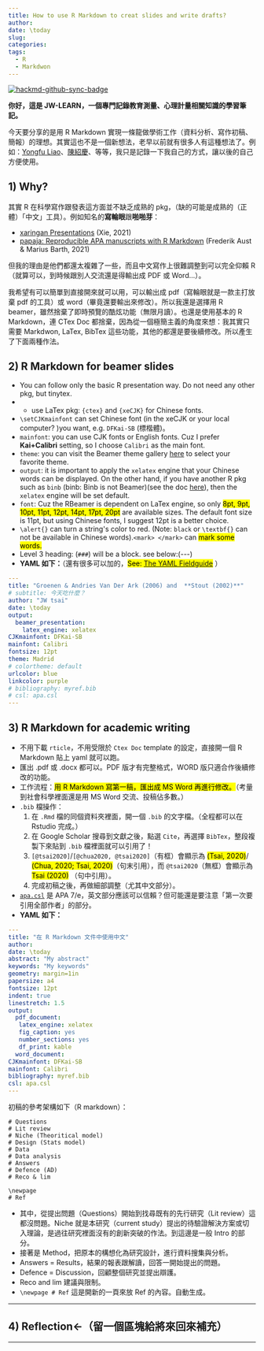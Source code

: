 ```yaml
---
title: How to use R Markdown to creat slides and write drafts?
author: 
date: \today
slug: 
categories:
tags:
  - R
  - Markdwon
---
```


[![hackmd-github-sync-badge](https://hackmd.io/IHBEI5Y1RU6Q0DwndPRI9g/badge)](https://hackmd.io/IHBEI5Y1RU6Q0DwndPRI9g)


**你好，這是 JW-LEARN，一個專門記錄教育測量、心理計量相關知識的學習筆記。**

今天要分享的是用 R Markdown 實現一條龍做學術工作（資料分析、寫作初稿、簡報）的理想。其實這也不是一個新想法，老早以前就有很多人有這種想法了。例如：[Yongfu Liao](https://yongfu.name/)、[陳紹慶](https://scchen.com/zh/post/dynamic-writing/)、等等，我只是記錄一下我自己的方式，讓以後的自己方便使用。



## 1) Why?

其實 R 在科學寫作跟發表這方面並不缺乏成熟的 pkg，（缺的可能是成熟的（正體）「中文」工具）。例如知名的**寫輪眼**跟**啪啪芽**：

- [xaringan Presentations](https://bookdown.org/yihui/rmarkdown/xaringan.html) (Xie, 2021)
- [papaja: Reproducible APA manuscripts with R Markdown](http://frederikaust.com/papaja_man/) (Frederik Aust & Marius Barth, 2021)

但我的理由是他們都還太複雜了一些，而且中文寫作上很難調整到可以完全仰賴 R（就算可以，到時候跟別人交流還是得輸出成 PDF 或 Word...）。

我希望有可以簡單到直接開來就可以用，可以輸出成 pdf（寫輪眼就是一款主打放棄 pdf 的工具）或 word（畢竟還要輸出來修改）。所以我還是選擇用 R beamer，雖然捨棄了即時預覽的酷炫功能（無限月讀）。也還是使用基本的 R Markdown，連 CTex Doc 都捨棄，因為從一個極簡主義的角度來想：我其實只需要 Markdwon, LaTex, BibTex 這些功能，其他的都還是要後續修改。所以產生了下面兩種作法。

## 2) R Markdown for **beamer slides**
- You can follow only the basic R presentation way. Do not need any other pkg, but tinytex.
- - use LaTex pkg: `{ctex}` and `{xeCJK}` for Chinese fonts.
- `\setCJKmainfont` can set Chinese font (in the xeCJK or your local computer? )you want, e.g. `DFKai-SB` (標楷體)。
- `mainfont`: you can use CJK fonts or English fonts. Cuz I prefer **Kai+Calibri** setting, so I choose `Calibri` as the main font.
- `theme`: you can visit the Beamer theme gallery [here](https://deic-web.uab.cat/~iblanes/beamer_gallery/index.html) to select your favorite theme.
- `output`: it is important to apply the `xelatex` engine that your Chinese words can be displayed. On the other hand, if you have another R pkg such as `binb` (binb: Binb is not Beamer)(see the doc [here](https://www.rdocumentation.org/packages/binb/versions/0.0.6)), then the `xelatex` engine will be set default.
- `font`: Cuz the RBeamer is dependent on LaTex engine, so only <mark>8pt, 9pt, 10pt, 11pt, 12pt, 14pt, 17pt, 20pt</mark> are available sizes. The default font size is 11pt, but using Chinese fonts, I suggest 12pt is a better choice.
- `\alert{}` can turn a string's color to red. (Note: `black` or `\textbf{}` can not be available in Chinese words).`<mark> </mark>` can <mark>mark some words.</mark>
- Level 3 heading: (`###`) will be a block. see below:(---)
- **YAML 如下：**（還有很多可以加的，<mark>See: [The YAML Fieldguide](https://cran.r-project.org/web/packages/ymlthis/vignettes/yaml-fieldguide.html)</mark> ）
```yaml
---
title: "Groenen & Andries Van Der Ark (2006) and  **Stout (2002)**"
# subtitle: 今天吃什麼？
author: "JW tsai"
date: \today
output:
  beamer_presentation:
    latex_engine: xelatex
CJKmainfont: DFKai-SB
mainfont: Calibri
fontsize: 12pt
theme: Madrid
# colortheme: default
urlcolor: blue
linkcolor: purple
# bibliography: myref.bib
# csl: apa.csl
---
```

## 3) R Markdown for **academic writing**

- 不用下載 `rticle`，不用受限於 `Ctex Doc` template 的設定，直接開一個 R Markdown 貼上 yaml 就可以跑。
- 匯出 .pdf 或 .docx 都可以。PDF 版才有完整格式，WORD 版只適合作後續修改的功能。
- 工作流程：<mark>用 R Markdown 寫第一稿，匯出成 MS Word 再進行修改。</mark>（考量到社會科學裡面還是用 MS Word 交流、投稿佔多數。）
- `.bib` 檔操作：
    1) 在 `.Rmd` 檔的同個資料夾裡面，開一個 `.bib` 的文字檔。（全程都可以在 Rstudio 完成。）
    2) 在 Google Scholar 搜尋到文獻之後，點選 `Cite`，再選擇 `BibTex`，整段複製下來貼到 `.bib` 檔裡面就可以引用了！
    3) `[@tsai2020]`/`[@chua2020, @tsai2020]`（有框）會顯示為 <mark>(Tsai, 2020)</mark>/ <mark>(Chua, 2020; Tsai, 2020)</mark>（句末引用），而 `@tsai2020`（無框）會顯示為 <mark>Tsai (2020)</mark> （句中引用）。
    4) 完成初稿之後，再做細部調整（尤其中文部分）。
- [`apa.csl`](https://github.com/citation-style-language/styles/blob/master/apa.csl) 是 APA 7/e，英文部分應該可以信賴？但可能還是要注意「第一次要引用全部作者」的部分。
- **YAML 如下：**
```yaml
---
title: "在 R Markdown 文件中使用中文"
author: 
date: \today
abstract: "My abstract"
keywords: "My keywords"
geometry: margin=1in
papersize: a4
fontsize: 12pt
indent: true
linestretch: 1.5
output:
  pdf_document:
   latex_engine: xelatex
   fig_caption: yes
   number_sections: yes
   df_print: kable
  word_document:
CJKmainfont: DFKai-SB
mainfont: Calibri
bibliography: myref.bib
csl: apa.csl
---
```

初稿的參考架構如下（R markdown）：

```
# Questions 
# Lit review
# Niche (Theoritical model)
# Design (Stats model)
# Data
# Data analysis
# Answers 
# Defence (AD)
# Reco & lim

\newpage
# Ref
```

- 其中，從提出問題（Questions）開始到找尋既有的先行研究（Lit review）這都沒問題。Niche 就是本研究（current study）提出的待驗證解決方案或切入理論，是過往研究裡面沒有的創新突破的作法。到這邊是一般 Intro 的部分。
- 接著是 Method，把原本的構想化為研究設計，進行資料搜集與分析。
- Answers = Results，結果的報表跟解讀，回答一開始提出的問題。
- Defence = Discussion，回顧整個研究並提出辯護。
- Reco and lim 建議與限制。
- `\newpage # Ref` 這是開新的一頁來放 Ref 的內容。自動生成。

---
## 4) Reflection<-（留一個區塊給將來回來補充）
---